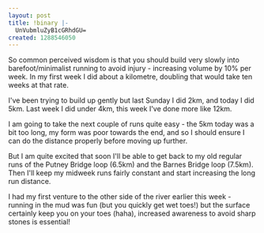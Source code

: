 ```yaml
---
layout: post
title: !binary |-
  UnVubmluZyB1cGRhdGU=
created: 1288546050
---
```

So common perceived wisdom is that you should build very slowly into barefoot/minimalist running to avoid injury - increasing volume by 10% per week. In my first week I did about a kilometre, doubling that would take ten weeks at that rate. 

I've been trying to build up gently but last Sunday I did 2km, and today I did 5km. Last week I did under 4km, this week I've done more like 12km. 

I am going to take the next couple of runs quite easy - the 5km today was a bit too long, my form was poor towards the end, and so I should ensure I can do the distance properly before moving up further. 

But I am quite excited that soon I'll be able to get back to my old regular runs of the Putney Bridge loop (6.5km) and the Barnes Bridge loop (7.5km). Then I'll keep my midweek runs fairly constant and start increasing the long run distance. 

I had my first venture to the other side of the river earlier this week - running in the mud was fun (but you quickly get wet toes!) but the surface certainly keep you on your toes (haha), increased awareness to avoid sharp stones is essential! 
